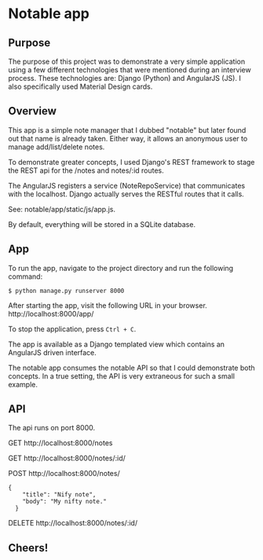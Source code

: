 # Notable app

## Purpose

The purpose of this project was to demonstrate a very simple
application using a few different technologies that were mentioned
during an interview process.  These technologies are: Django (Python) and AngularJS (JS).
I also specifically used Material Design cards.

## Overview

This app is a simple note manager that I dubbed "notable"
but later found out that name is already taken.  Either way,
it allows an anonymous user to manage add/list/delete notes.

To demonstrate greater concepts, I used Django's REST
framework to stage the REST api for the /notes and notes/:id routes.

The AngularJS registers a service (NoteRepoService) that communicates
with the localhost.  Django actually serves the RESTful routes that it calls.

See: notable/app/static/js/app.js.

By default, everything will be stored in a SQLite database.

## App

To run the app, navigate to the project directory and run the
following command:

`$ python manage.py runserver 8000`

After starting the app, visit the following URL in your browser.
http://localhost:8000/app/

To stop the application, press `Ctrl + C`.

The app is available as a Django templated view which contains
an AngularJS driven interface.

The notable app consumes the notable API so that I could demonstrate both
concepts.  In a true setting, the API is very extraneous for such a small example.

## API

The api runs on port 8000.

GET http://localhost:8000/notes

GET http://localhost:8000/notes/:id/

POST http://localhost:8000/notes/

```
{
    "title": "Nify note",
    "body": "My nifty note."
  }
```

DELETE http://localhost:8000/notes/:id/

## Cheers!



